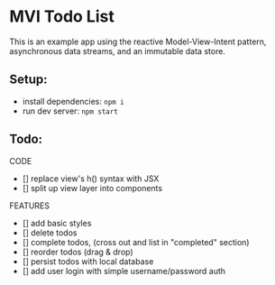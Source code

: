 # MVI Todo List
This is an example app using the reactive Model-View-Intent pattern, asynchronous data streams, and an immutable data store.

## Setup:
- install dependencies: `npm i`
- run dev server: `npm start`

## Todo:
CODE
- [] replace view's h() syntax with JSX
- [] split up view layer into components

FEATURES
- [] add basic styles
- [] delete todos
- [] complete todos, (cross out and list in "completed" section)
- [] reorder todos (drag & drop)
- [] persist todos with local database
- [] add user login with simple username/password auth
